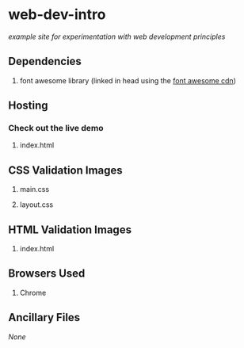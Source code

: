 # web-dev-intro

   *example site for experimentation with web development principles*

## Dependencies

1. font awesome library (linked in head using the [font awesome cdn](https://fontawesome.com/?from=io))

## Hosting

### Check out the live demo

1. index.html

## CSS Validation Images

1. main.css

2. layout.css

## HTML Validation Images

1. index.html

## Browsers Used

1. Chrome

## Ancillary Files

*None*
